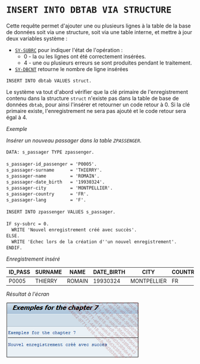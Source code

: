 # **`INSERT INTO DBTAB VIA STRUCTURE`**

Cette requête permet d'ajouter une ou plusieurs lignes à la table de la base de données soit via une structure, soit via une table interne, et mettre à jour deux variables système :

- [`SY-SUBRC`](../../99_Help/02_SY-SYSTEM.md) pour indiquer l'état de l'opération :
  - 0 - la ou les lignes ont été correctement insérées.
  - 4 - une ou plusieurs erreurs se sont produites pendant le traitement.
- [`SY-DBCNT`](../../99_Help/02_SY-SYSTEM.md) retourne le nombre de ligne insérées

```JS
INSERT INTO dbtab VALUES struct.
```

Le système va tout d'abord vérifier que la clé primaire de l'enregistrement contenu dans la structure `struct` n'existe pas dans la table de base de données `dbtab`, pour ainsi l'insérer et retourner un code retour à 0. Si la clé primaire existe, l'enregistrement ne sera pas ajouté et le code retour sera égal à 4.

_Exemple_

_Insérer un nouveau passager dans la table `ZPASSENGER`._

```JS
DATA: s_passager TYPE zpassenger.

s_passager-id_passenger = 'P0005'.
s_passager-surname      = 'THIERRY'.
s_passager-name         = 'ROMAIN'.
s_passager-date_birth   = '19930324'.
s_passager-city         = 'MONTPELLIER'.
s_passager-country      = 'FR'.
s_passager-lang         = 'F'.

INSERT INTO zpassenger VALUES s_passager.

IF sy-subrc = 0.
  WRITE 'Nouvel enregistrement créé avec succès'.
ELSE.
  WRITE 'Echec lors de la création d''un nouvel enregistrement'.
ENDIF.
```

_Enregistrement inséré_

| **ID_PASS** | **SURNAME** | **NAME** | **DATE_BIRTH** | **CITY**    | **COUNTRY** | **LANG** |
| ----------- | ----------- | -------- | -------------- | ----------- | ----------- | -------- |
| P0005       | THIERRY     | ROMAIN   | 19930324       | MONTPELLIER | FR          | F        |

_Résultat à l'écran_

![](../../00_Ressources/10_01_01.png)
